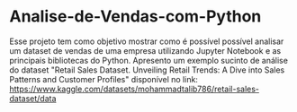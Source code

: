 # Analise-de-Vendas-com-Python

Esse projeto tem como objetivo mostrar como é possível possível analisar um dataset de vendas de uma empresa utilizando Jupyter Notebook e as principais bibliotecas do Python.
Apresento um exemplo sucinto de análise do dataset "Retail Sales Dataset. Unveiling Retail Trends: A Dive into Sales Patterns and Customer Profiles" disponível no link: https://www.kaggle.com/datasets/mohammadtalib786/retail-sales-dataset/data
